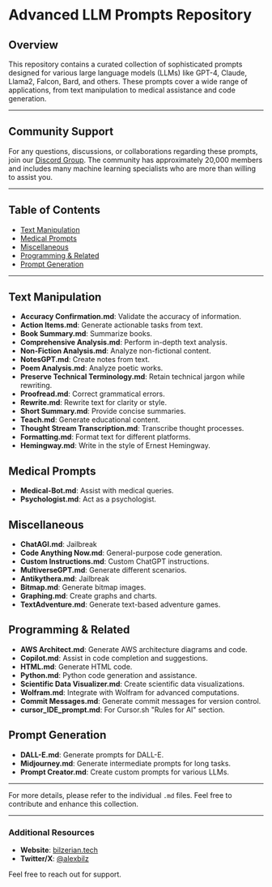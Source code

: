 # Advanced LLM Prompts Repository

## Overview

This repository contains a curated collection of sophisticated prompts designed for various large language models (LLMs) like GPT-4, Claude, Llama2, Falcon, Bard, and others. These prompts cover a wide range of applications, from text manipulation to medical assistance and code generation.

---

## Community Support 

For any questions, discussions, or collaborations regarding these prompts, join our [Discord Group](https://discord.gg/chatgpt-prompt-engineering-1051259432199266374). The community has approximately 20,000 members and includes many machine learning specialists who are more than willing to assist you.

---

## Table of Contents

- [Text Manipulation](#text-manipulation)
- [Medical Prompts](#medical-prompts)
- [Miscellaneous](#miscellaneous)
- [Programming & Related](#programming--related)
- [Prompt Generation](#prompt-generation)

---

## Text Manipulation

- **Accuracy Confirmation.md**: Validate the accuracy of information.
- **Action Items.md**: Generate actionable tasks from text.
- **Book Summary.md**: Summarize books.
- **Comprehensive Analysis.md**: Perform in-depth text analysis.
- **Non-Fiction Analysis.md**: Analyze non-fictional content.
- **NotesGPT.md**: Create notes from text.
- **Poem Analysis.md**: Analyze poetic works.
- **Preserve Technical Terminology.md**: Retain technical jargon while rewriting.
- **Proofread.md**: Correct grammatical errors.
- **Rewrite.md**: Rewrite text for clarity or style.
- **Short Summary.md**: Provide concise summaries.
- **Teach.md**: Generate educational content.
- **Thought Stream Transcription.md**: Transcribe thought processes.
- **Formatting.md**: Format text for different platforms.
- **Hemingway.md**: Write in the style of Ernest Hemingway.

## Medical Prompts

- **Medical-Bot.md**: Assist with medical queries.
- **Psychologist.md**: Act as a psychologist.

## Miscellaneous

- **ChatAGI.md**: Jailbreak
- **Code Anything Now.md**: General-purpose code generation.
- **Custom Instructions.md**: Custom ChatGPT instructions.
- **MultiverseGPT.md**: Generate different scenarios.
- **Antikythera.md**: Jailbreak
- **Bitmap.md**: Generate bitmap images.
- **Graphing.md**: Create graphs and charts.
- **TextAdventure.md**: Generate text-based adventure games.

## Programming & Related

- **AWS Architect.md**: Generate AWS architecture diagrams and code.
- **Copilot.md**: Assist in code completion and suggestions.
- **HTML.md**: Generate HTML code.
- **Python.md**: Python code generation and assistance.
- **Scientific Data Visualizer.md**: Create scientific data visualizations.
- **Wolfram.md**: Integrate with Wolfram for advanced computations.
- **Commit Messages.md**: Generate commit messages for version control.
- **cursor_IDE_prompt.md**: For Cursor.sh "Rules for AI" section.

## Prompt Generation

- **DALL-E.md**: Generate prompts for DALL-E.
- **Midjourney.md**: Generate intermediate prompts for long tasks.
- **Prompt Creator.md**: Create custom prompts for various LLMs.

---

For more details, please refer to the individual `.md` files. Feel free to contribute and enhance this collection.

---

### Additional Resources
- **Website**: [bilzerian.tech](https://www.bilzerian.tech)
- **Twitter/X**: [@alexbilz](https://x.com/alexbilz)

Feel free to reach out for support.
